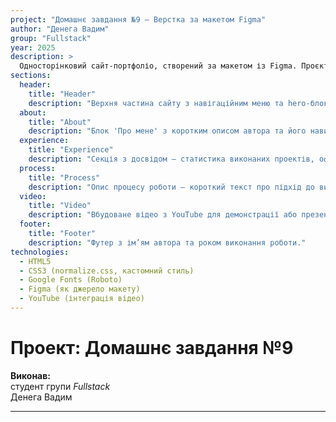```yaml
---
project: "Домашнє завдання №9 — Верстка за макетом Figma"
author: "Денега Вадим"
group: "Fullstack"
year: 2025
description: >
  Односторінковий сайт-портфоліо, створений за макетом із Figma. Проєкт демонструє навички адаптивної верстки, роботи з сучасними CSS, організації структури HTML та інтеграції мультимедійного контенту.
sections:
  header:
    title: "Header"
    description: "Верхня частина сайту з навігаційним меню та hero-блоком. Містить логотип, меню з посиланнями та заклик до дії."
  about:
    title: "About"
    description: "Блок 'Про мене' з коротким описом автора та його навичок."
  experience:
    title: "Experience"
    description: "Секція з досвідом — статистика виконаних проектів, оформлена у вигляді карток з іконками."
  process:
    title: "Process"
    description: "Опис процесу роботи — короткий текст про підхід до виконання завдань."
  video:
    title: "Video"
    description: "Вбудоване відео з YouTube для демонстрації або презентації."
  footer:
    title: "Footer"
    description: "Футер з ім’ям автора та роком виконання роботи."
technologies:
  - HTML5
  - CSS3 (normalize.css, кастомний стиль)
  - Google Fonts (Roboto)
  - Figma (як джерело макету)
  - YouTube (інтеграція відео)
---
```


# Проект: Домашнє завдання №9

**Виконав:**  
студент групи *Fullstack*  
Денега Вадим

---
